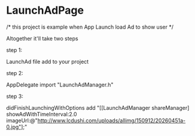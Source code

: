 # LaunchAdPage
/*
this project is example when App Launch load Ad to show user
*/

Altogether it'll take two steps

step 1:

LaunchAd file add to your project

step 2:

AppDelegate import  "LaunchAdManager.h"  

step 3:

didFinishLaunchingWithOptions add "[[LaunchAdManager shareManager] showAdWithTimeInterval:2.0 imageUrl:@"http://www.lcdushi.com/uploads/allimg/150912/20260451a-0.jpg"];"
